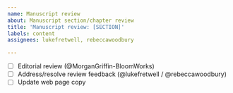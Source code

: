 ```yaml
---
name: Manuscript review
about: Manuscript section/chapter review
title: 'Manuscript review: [SECTION]'
labels: content
assignees: lukefretwell, rebeccawoodbury

---
```


- [ ] Editorial review (@MorganGriffin-BloomWorks)
- [ ] Address/resolve review feedback (@lukefretwell / @rebeccawoodbury)
- [ ] Update web page copy
